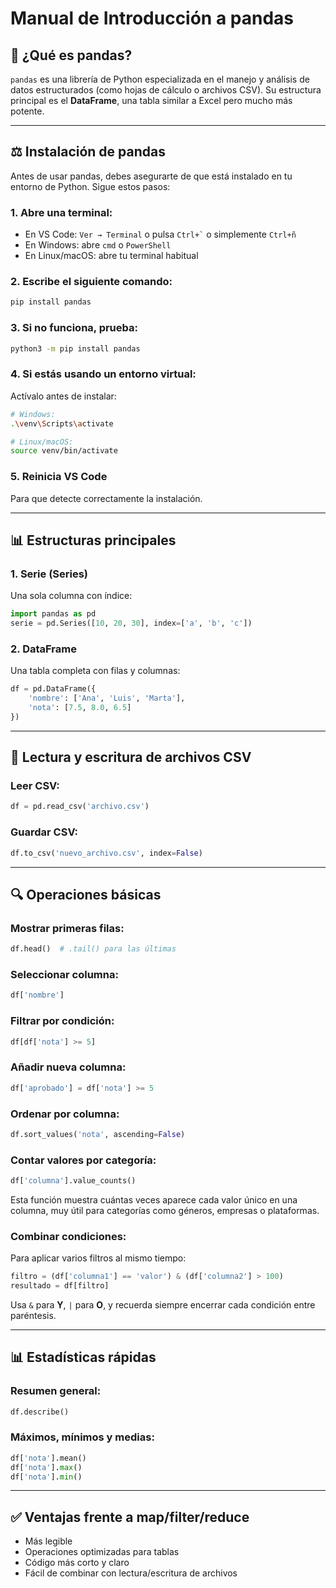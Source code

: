 # Manual de Introducción a pandas

## 📄 ¿Qué es pandas?

`pandas` es una librería de Python especializada en el manejo y análisis de datos estructurados (como hojas de cálculo o archivos CSV). Su estructura principal es el **DataFrame**, una tabla similar a Excel pero mucho más potente.

---

## ⚖️ Instalación de pandas

Antes de usar pandas, debes asegurarte de que está instalado en tu entorno de Python. Sigue estos pasos:

### 1. Abre una terminal:

* En VS Code: `Ver → Terminal` o pulsa `` Ctrl+` `` o simplemente `Ctrl+ñ`
* En Windows: abre `cmd` o `PowerShell`
* En Linux/macOS: abre tu terminal habitual

### 2. Escribe el siguiente comando:

```bash
pip install pandas
```

### 3. Si no funciona, prueba:

```bash
python3 -m pip install pandas
```

### 4. Si estás usando un entorno virtual:

Actívalo antes de instalar:

```bash
# Windows:
.\venv\Scripts\activate

# Linux/macOS:
source venv/bin/activate
```

### 5. Reinicia VS Code

Para que detecte correctamente la instalación.

---

## 📊 Estructuras principales

### 1. Serie (Series)

Una sola columna con índice:

```python
import pandas as pd
serie = pd.Series([10, 20, 30], index=['a', 'b', 'c'])
```

### 2. DataFrame

Una tabla completa con filas y columnas:

```python
df = pd.DataFrame({
    'nombre': ['Ana', 'Luis', 'Marta'],
    'nota': [7.5, 8.0, 6.5]
})
```

---

## 📂 Lectura y escritura de archivos CSV

### Leer CSV:

```python
df = pd.read_csv('archivo.csv')
```

### Guardar CSV:

```python
df.to_csv('nuevo_archivo.csv', index=False)
```

---

## 🔍 Operaciones básicas

### Mostrar primeras filas:

```python
df.head()  # .tail() para las últimas
```

### Seleccionar columna:

```python
df['nombre']
```

### Filtrar por condición:

```python
df[df['nota'] >= 5]
```

### Añadir nueva columna:

```python
df['aprobado'] = df['nota'] >= 5
```

### Ordenar por columna:

```python
df.sort_values('nota', ascending=False)
```

### Contar valores por categoría:

```python
df['columna'].value_counts()
```

Esta función muestra cuántas veces aparece cada valor único en una columna, muy útil para categorías como géneros, empresas o plataformas.

### Combinar condiciones:

Para aplicar varios filtros al mismo tiempo:

```python
filtro = (df['columna1'] == 'valor') & (df['columna2'] > 100)
resultado = df[filtro]
```

Usa `&` para **Y**, `|` para **O**, y recuerda siempre encerrar cada condición entre paréntesis.

---

## 📊 Estadísticas rápidas

### Resumen general:

```python
df.describe()
```

### Máximos, mínimos y medias:

```python
df['nota'].mean()
df['nota'].max()
df['nota'].min()
```

---

## ✅ Ventajas frente a map/filter/reduce

* Más legible
* Operaciones optimizadas para tablas
* Código más corto y claro
* Fácil de combinar con lectura/escritura de archivos

